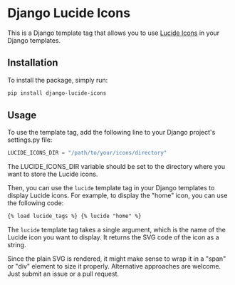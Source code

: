 # Django Lucide Icons

This is a Django template tag that allows you to use [Lucide Icons](https://lucide.dev/) in your Django templates.

## Installation

To install the package, simply run:

```bash
pip install django-lucide-icons
```

## Usage

To use the template tag, add the following line to your Django project's settings.py file:

```python
LUCIDE_ICONS_DIR = "/path/to/your/icons/directory"
```

The LUCIDE_ICONS_DIR variable should be set to the directory where you want to store the Lucide icons.

Then, you can use the `lucide` template tag in your Django templates to display Lucide icons. For example, to display the "home" icon, you can use the following code:

```html
{% load lucide_tags %} {% lucide "home" %}
```

The `lucide` template tag takes a single argument, which is the name of the Lucide icon you want to display.
It returns the SVG code of the icon as a string.

Since the plain SVG is rendered, it might make sense to wrap it in a "span" or "div" element to
size it properly.
Alternative approaches are welcome. Just submit an issue or a pull request.
